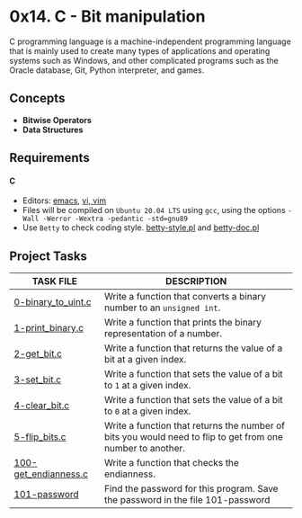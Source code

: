
# 0x14. C - Bit manipulation

C programming language is a machine-independent programming language that is mainly used to create many types of applications and operating systems such as Windows, and other complicated programs such as the Oracle database, Git, Python interpreter, and games.

## Concepts

- __Bitwise Operators__
- __Data Structures__

## Requirements

#### C

- Editors: [emacs](https://www.gnu.org/software/emacs/), [vi, vim](https://www.vim.org/)
- Files will be compiled on `Ubuntu 20.04 LTS` using `gcc`, using the options `-Wall -Werror -Wextra -pedantic -std=gnu89`
- Use `Betty` to check coding style. [betty-style.pl](https://github.com/holbertonschool/Betty/blob/master/betty-style.pl) and [betty-doc.pl](https://github.com/holbertonschool/Betty/blob/master/betty-doc.pl)

## Project Tasks

| TASK FILE                      | DESCRIPTION      |
|  -----------                   |  -----------     |
|[0-binary_to_uint.c]()|Write a function that converts a binary number to an `unsigned int`.|
|[1-print_binary.c]()|Write a function that prints the binary representation of a number.|
|[2-get_bit.c]()|Write a function that returns the value of a bit at a given index.|
|[3-set_bit.c]()|Write a function that sets the value of a bit to `1` at a given index.|
|[4-clear_bit.c]()|Write a function that sets the value of a bit to `0` at a given index.|
|[5-flip_bits.c]()|Write a function that returns the number of bits you would need to flip to get from one number to another.|
|[100-get_endianness.c]()|Write a function that checks the endianness.|
|[101-password]()|Find the password for this program. Save the password in the file 101-password|

